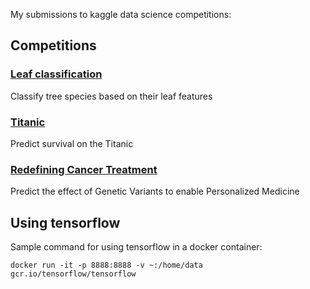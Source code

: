 My submissions to kaggle data science competitions:

## Competitions

### [Leaf classification](https://www.kaggle.com/c/leaf-classification/)
Classify tree species based on their leaf features

### [Titanic](https://www.kaggle.com/c/titanic)
Predict survival on the Titanic

### [Redefining Cancer Treatment](https://www.kaggle.com/c/msk-redefining-cancer-treatment)		
Predict the effect of Genetic Variants to enable Personalized Medicine

## Using tensorflow

Sample command for using tensorflow in a docker container:

```
docker run -it -p 8888:8888 -v ~:/home/data gcr.io/tensorflow/tensorflow
```
